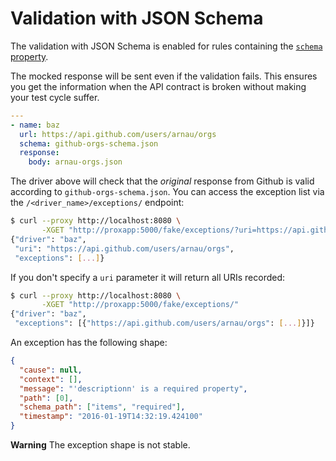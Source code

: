 # Validation with JSON Schema

The validation with JSON Schema is enabled for rules containing the
[`schema` property](./rules.md#schema).

The mocked response will be sent even if the validation fails.  This ensures
you get the information when the API contract is broken without making your
test cycle suffer.


```yaml
---
- name: baz
  url: https://api.github.com/users/arnau/orgs
  schema: github-orgs-schema.json
  response:
    body: arnau-orgs.json
```

The driver above will check that the _original_ response from Github is valid
according to `github-orgs-schema.json`.  You can access the exception list via
the `/<driver_name>/exceptions/` endpoint:

```sh
$ curl --proxy http://localhost:8080 \
       -XGET "http://proxapp:5000/fake/exceptions/?uri=https://api.github.com/users/arnau/orgs"
{"driver": "baz",
 "uri": "https://api.github.com/users/arnau/orgs",
 "exceptions": [...]}
```

If you don't specify a `uri` parameter it will return all URIs recorded:

```sh
$ curl --proxy http://localhost:8080 \
       -XGET "http://proxapp:5000/fake/exceptions/"
{"driver": "baz",
 "exceptions": [{"https://api.github.com/users/arnau/orgs": [...]}]}
```

An exception has the following shape:

```json
{
  "cause": null,
  "context": [],
  "message": "'descriptionn' is a required property",
  "path": [0],
  "schema_path": ["items", "required"],
  "timestamp": "2016-01-19T14:32:19.424100"
}
```

**Warning** The exception shape is not stable.

